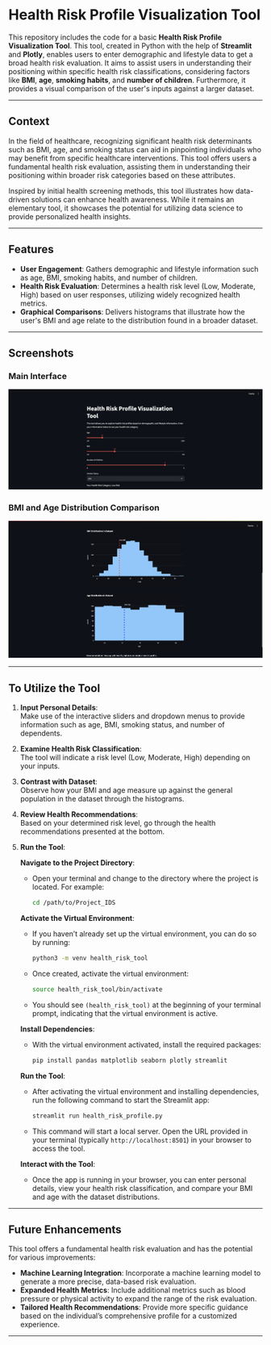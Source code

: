 # Health Risk Profile Visualization Tool

This repository includes the code for a basic **Health Risk Profile Visualization Tool**. This tool, created in Python with the help of **Streamlit** and **Plotly**, enables users to enter demographic and lifestyle data to get a broad health risk evaluation. It aims to assist users in understanding their positioning within specific health risk classifications, considering factors like **BMI**, **age**, **smoking habits**, and **number of children**. Furthermore, it provides a visual comparison of the user's inputs against a larger dataset.

---

## Context

In the field of healthcare, recognizing significant health risk determinants such as BMI, age, and smoking status can aid in pinpointing individuals who may benefit from specific healthcare interventions. This tool offers users a fundamental health risk evaluation, assisting them in understanding their positioning within broader risk categories based on these attributes.

Inspired by initial health screening methods, this tool illustrates how data-driven solutions can enhance health awareness. While it remains an elementary tool, it showcases the potential for utilizing data science to provide personalized health insights.

---

## Features

- **User Engagement**: Gathers demographic and lifestyle information such as age, BMI, smoking habits, and number of children.
- **Health Risk Evaluation**: Determines a health risk level (Low, Moderate, High) based on user responses, utilizing widely recognized health metrics.
- **Graphical Comparisons**: Delivers histograms that illustrate how the user's BMI and age relate to the distribution found in a broader dataset.

---

## Screenshots

### Main Interface
![](./screenshots/IDS_png1.png)

### BMI and Age Distribution Comparison
![](./screenshots/IDS_png2.png)

---

## To Utilize the Tool

1. **Input Personal Details**:  
   Make use of the interactive sliders and dropdown menus to provide information such as age, BMI, smoking status, and number of dependents.

2. **Examine Health Risk Classification**:  
   The tool will indicate a risk level (Low, Moderate, High) depending on your inputs.

3. **Contrast with Dataset**:  
   Observe how your BMI and age measure up against the general population in the dataset through the histograms.

4. **Review Health Recommendations**:  
   Based on your determined risk level, go through the health recommendations presented at the bottom.

5. **Run the Tool**:

   **Navigate to the Project Directory**:
   - Open your terminal and change to the directory where the project is located. For example:
     ```bash
     cd /path/to/Project_IDS
     ```

   **Activate the Virtual Environment**:
   - If you haven’t already set up the virtual environment, you can do so by running:
     ```bash
     python3 -m venv health_risk_tool
     ```
   - Once created, activate the virtual environment:
     ```bash
     source health_risk_tool/bin/activate
     ```
   - You should see `(health_risk_tool)` at the beginning of your terminal prompt, indicating that the virtual environment is active.

   **Install Dependencies**:
   - With the virtual environment activated, install the required packages:
     ```bash
     pip install pandas matplotlib seaborn plotly streamlit
     ```

   **Run the Tool**:
   - After activating the virtual environment and installing dependencies, run the following command to start the Streamlit app:
     ```bash
     streamlit run health_risk_profile.py
     ```
   - This command will start a local server. Open the URL provided in your terminal (typically `http://localhost:8501`) in your browser to access the tool.

   **Interact with the Tool**:
   - Once the app is running in your browser, you can enter personal details, view your health risk classification, and compare your BMI and age with the dataset distributions.

---

## Future Enhancements

This tool offers a fundamental health risk evaluation and has the potential for various improvements:

- **Machine Learning Integration**: Incorporate a machine learning model to generate a more precise, data-based risk evaluation.
- **Expanded Health Metrics**: Include additional metrics such as blood pressure or physical activity to expand the range of the risk evaluation.
- **Tailored Health Recommendations**: Provide more specific guidance based on the individual’s comprehensive profile for a customized experience.

---
